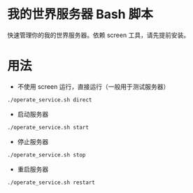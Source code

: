 # 我的世界服务器 Bash 脚本
快速管理你的我的世界服务器。依赖 screen 工具，请先提前安装。

# 用法
- 不使用 screen 运行，直接运行（一般用于测试服务器）
```bash
./operate_service.sh direct
```
- 启动服务器
```bash
./operate_service.sh start
```

- 停止服务器
```bash
./operate_service.sh stop
```

- 重启服务器
```bash
./operate_service.sh restart
```